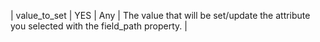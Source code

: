 | value_to_set  | YES      | Any  | The value that will be set/update the attribute you selected with the field_path property. |
